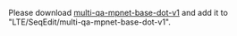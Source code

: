 Please download [multi-qa-mpnet-base-dot-v1](https://huggingface.co/sentence-transformers/multi-qa-mpnet-base-dot-v1) and add it to "LTE/SeqEdit/multi-qa-mpnet-base-dot-v1".
